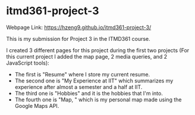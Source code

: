 # itmd361-project-3

Webpage Link: https://hzeng9.github.io/itmd361-project-3/

This is my submission for Project 3 in the ITMD361 course.

I created 3 different pages for this project during the first two projects (For this current project I added the map page, 2 media queries, and 2 JavaScript tools):
- The first is "Resume" where I store my current resume.
- The second one is "My Experience at IIT" which summarizes my experience after almost a semester and a half at IIT.
- The third one is "Hobbies" and it is the hobbies that I'm into.
- The fourth one is "Map, " which is my personal map made using the Google Maps API.
